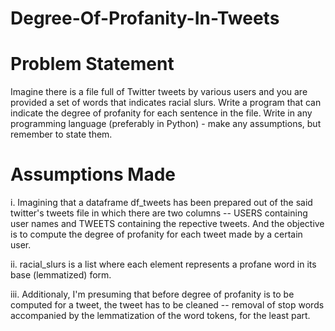 # Degree-Of-Profanity-In-Tweets


# Problem Statement

Imagine there is a file full of Twitter tweets by various users and you are provided a set of words that indicates racial slurs. Write a program that can indicate the degree of profanity for each sentence in the file. Write in any programming language (preferably in Python) - make any assumptions, but remember to state them.


# Assumptions Made

i. Imagining that a dataframe df_tweets has been prepared out of the said twitter's tweets file in which there are two columns -- USERS containing user names and TWEETS containing the repective tweets. And the objective is to compute the degree of profanity for each tweet made by a certain user.

ii. racial_slurs is a list where each element represents a profane word in its base (lemmatized) form.

iii. Additionaly, I'm presuming that before degree of profanity is to be computed for a tweet, the tweet has to be cleaned -- removal of stop words accompanied by the lemmatization of the word tokens, for the least part.


